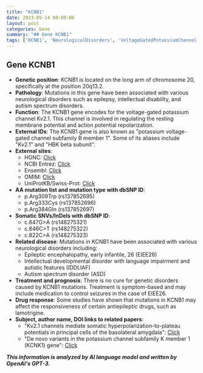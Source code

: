 ```yaml
---
title: "KCNB1"
date: 2023-05-14 00:00:00
layout: post
categories: Gene
summary: "## Gene KCNB1"
tags: ['KCNB1', 'NeurologicalDisorders', 'VoltageGatedPotassiumChannel', 'Epilepsy', 'AutismSpectrumDisorder', 'Treatment', 'DrugResponse', 'GeneticMutation']
---
```


## Gene KCNB1
- **Genetic position**: KCNB1 is located on the long arm of chromosome 20, specifically at the position 20q13.2.
- **Pathology**: Mutations in this gene have been associated with various neurological disorders such as epilepsy, intellectual disability, and autism spectrum disorders.
- **Function**: The KCNB1 gene encodes for the voltage-gated potassium channel Kv2.1. This channel is involved in regulating the resting membrane potential and action potential repolarization.
- **External IDs**: The KCNB1 gene is also known as "potassium voltage-gated channel subfamily B member 1". Some of its aliases include "Kv2.1" and "HBK beta subunit".
- **External sites**:
    - HGNC: [Click](https://www.genenames.org/data/gene-symbol-report/#!/hgnc_id/HGNC:6257)
    - NCBI Entrez: [Click](https://www.ncbi.nlm.nih.gov/gene/3754)
    - Ensembl: [Click](https://www.ensembl.org/Homo_sapiens/Gene/Summary?db=core;g=ENSG00000138795;r=20:51496613-51616342)
    - OMIM: [Click](https://www.omim.org/entry/176267)
    - UniProtKB/Swiss-Prot: [Click](https://www.uniprot.org/uniprot/Q14721)
- **AA mutation list and mutation type with dbSNP ID**: 
    - p.Arg309Trp (rs137852695)
    - p.Arg333Cys (rs137852696)
    - p.Arg384Gln (rs137852697)
- **Somatic SNVs/InDels with dbSNP ID**:
    - c.847G>A (rs148275321)
    - c.846C>T (rs148275322)
    - c.822C>A (rs148275323)
- **Related disease**: Mutations in KCNB1 have been associated with various neurological disorders including:
    - Epileptic encephalopathy, early infantile, 26 (EIEE26)
    - Intellectual developmental disorder with language impairment and autistic features (IDDLIAF)
    - Autism spectrum disorder (ASD)
- **Treatment and prognosis**: There is no cure for genetic disorders caused by KCNB1 mutations. Treatment is symptom-based and may include medication to control seizures in the case of EIEE26.
- **Drug response**: Some studies have shown that mutations in KCNB1 may affect the responsiveness of certain antiepileptic drugs, such as lamotrigine.
- **Subject, author name, DOI links to related papers**:
    - "Kv2.1 channels mediate somatic hyperpolarization-to-plateau potentials in principal cells of the basolateral amygdala": [Click](https://doi.org/10.1016/j.neuroscience.2016.07.034)
    - "De novo variants in the potassium channel subfamily K member 1 (KCNK1) gene": [Click](https://doi.org/10.1136/jmedgenet-2021-107932)

**_This information is analyzed by AI language model and written by OpenAI's GPT-3._**